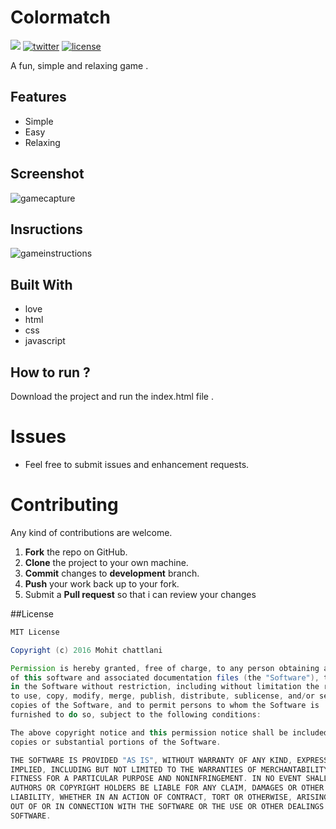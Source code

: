 # Colormatch
<img src="https://img.shields.io/badge/release-v1.0.0-brightgreen.svg" />
<a href="https://twitter.com/chattlanimohit"><img src="https://img.shields.io/badge/twitter-%40Chattlanimohit-blue.svg" alt="twitter"/></a>
<a href="https://github.com/MohitChattlani/Colormatch/blob/master/LICENSE"><img src="https://img.shields.io/badge/License-MIT-red.svg" alt="license"/></a>

A fun, simple and relaxing game .

## Features

* Simple
* Easy
* Relaxing

## Screenshot 

![gamecapture](https://cloud.githubusercontent.com/assets/19841485/21647125/08af7580-d2bf-11e6-932a-41090fd958f0.JPG)

## Insructions

![gameinstructions](https://cloud.githubusercontent.com/assets/19841485/21647290/a69d472c-d2bf-11e6-89f8-26279f9a1f9f.JPG)

## Built With

* love
* html 
* css
* javascript

## How to run ?

 Download the project and run the index.html file .
 
 Issues
==========

* Feel free to submit issues and enhancement requests.

Contributing
==========
Any kind of contributions are welcome.

1. **Fork** the repo on GitHub.
2. **Clone** the project to your own machine.
3. **Commit** changes to **development** branch.
4. **Push** your work back up to your fork.
5. Submit a **Pull request** so that i can review your changes

##License

```Groovy
MIT License

Copyright (c) 2016 Mohit chattlani

Permission is hereby granted, free of charge, to any person obtaining a copy
of this software and associated documentation files (the "Software"), to deal
in the Software without restriction, including without limitation the rights
to use, copy, modify, merge, publish, distribute, sublicense, and/or sell
copies of the Software, and to permit persons to whom the Software is
furnished to do so, subject to the following conditions:

The above copyright notice and this permission notice shall be included in all
copies or substantial portions of the Software.

THE SOFTWARE IS PROVIDED "AS IS", WITHOUT WARRANTY OF ANY KIND, EXPRESS OR
IMPLIED, INCLUDING BUT NOT LIMITED TO THE WARRANTIES OF MERCHANTABILITY,
FITNESS FOR A PARTICULAR PURPOSE AND NONINFRINGEMENT. IN NO EVENT SHALL THE
AUTHORS OR COPYRIGHT HOLDERS BE LIABLE FOR ANY CLAIM, DAMAGES OR OTHER
LIABILITY, WHETHER IN AN ACTION OF CONTRACT, TORT OR OTHERWISE, ARISING FROM,
OUT OF OR IN CONNECTION WITH THE SOFTWARE OR THE USE OR OTHER DEALINGS IN THE
SOFTWARE.
```
